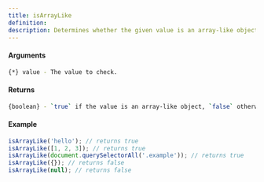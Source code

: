 ```yaml
---
title: isArrayLike
definition: 
description: Determines whether the given value is an array-like object.
---
```



#### Arguments


```bash
{*} value - The value to check.
```


#### Returns


```bash
{boolean} - `true` if the value is an array-like object, `false` otherwise.
```


#### Example


```ts
isArrayLike('hello'); // returns trueisArrayLike([1, 2, 3]); // returns trueisArrayLike(document.querySelectorAll('.example')); // returns trueisArrayLike({}); // returns falseisArrayLike(null); // returns false
```